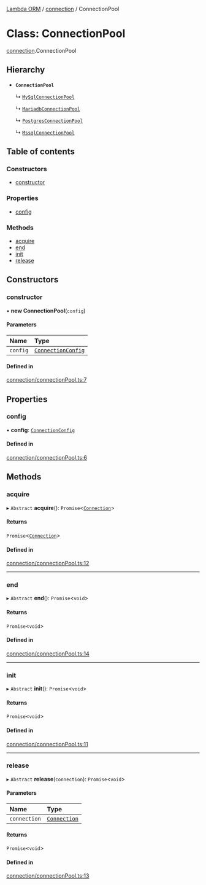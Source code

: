 [Lambda ORM](../README.md) / [connection](../modules/connection.md) / ConnectionPool

# Class: ConnectionPool

[connection](../modules/connection.md).ConnectionPool

## Hierarchy

- **`ConnectionPool`**

  ↳ [`MySqlConnectionPool`](connection.MySqlConnectionPool.md)

  ↳ [`MariadbConnectionPool`](connection.MariadbConnectionPool.md)

  ↳ [`PostgresConnectionPool`](connection.PostgresConnectionPool.md)

  ↳ [`MssqlConnectionPool`](connection.MssqlConnectionPool.md)

## Table of contents

### Constructors

- [constructor](connection.ConnectionPool.md#constructor)

### Properties

- [config](connection.ConnectionPool.md#config)

### Methods

- [acquire](connection.ConnectionPool.md#acquire)
- [end](connection.ConnectionPool.md#end)
- [init](connection.ConnectionPool.md#init)
- [release](connection.ConnectionPool.md#release)

## Constructors

### constructor

• **new ConnectionPool**(`config`)

#### Parameters

| Name | Type |
| :------ | :------ |
| `config` | [`ConnectionConfig`](../interfaces/connection.ConnectionConfig.md) |

#### Defined in

[connection/connectionPool.ts:7](https://github.com/FlavioLionelRita/lambda-orm/blob/8689963/src/orm/connection/connectionPool.ts#L7)

## Properties

### config

• **config**: [`ConnectionConfig`](../interfaces/connection.ConnectionConfig.md)

#### Defined in

[connection/connectionPool.ts:6](https://github.com/FlavioLionelRita/lambda-orm/blob/8689963/src/orm/connection/connectionPool.ts#L6)

## Methods

### acquire

▸ `Abstract` **acquire**(): `Promise`<[`Connection`](connection.Connection.md)\>

#### Returns

`Promise`<[`Connection`](connection.Connection.md)\>

#### Defined in

[connection/connectionPool.ts:12](https://github.com/FlavioLionelRita/lambda-orm/blob/8689963/src/orm/connection/connectionPool.ts#L12)

___

### end

▸ `Abstract` **end**(): `Promise`<`void`\>

#### Returns

`Promise`<`void`\>

#### Defined in

[connection/connectionPool.ts:14](https://github.com/FlavioLionelRita/lambda-orm/blob/8689963/src/orm/connection/connectionPool.ts#L14)

___

### init

▸ `Abstract` **init**(): `Promise`<`void`\>

#### Returns

`Promise`<`void`\>

#### Defined in

[connection/connectionPool.ts:11](https://github.com/FlavioLionelRita/lambda-orm/blob/8689963/src/orm/connection/connectionPool.ts#L11)

___

### release

▸ `Abstract` **release**(`connection`): `Promise`<`void`\>

#### Parameters

| Name | Type |
| :------ | :------ |
| `connection` | [`Connection`](connection.Connection.md) |

#### Returns

`Promise`<`void`\>

#### Defined in

[connection/connectionPool.ts:13](https://github.com/FlavioLionelRita/lambda-orm/blob/8689963/src/orm/connection/connectionPool.ts#L13)
